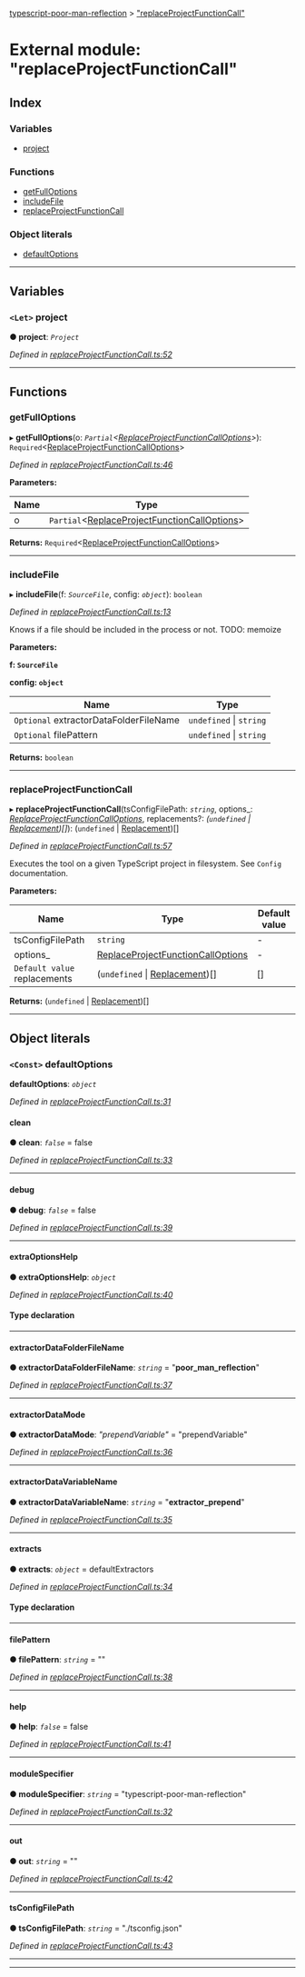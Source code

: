 [typescript-poor-man-reflection](../README.md) > ["replaceProjectFunctionCall"](../modules/_replaceprojectfunctioncall_.md)

# External module: "replaceProjectFunctionCall"

## Index

### Variables

* [project](_replaceprojectfunctioncall_.md#project)

### Functions

* [getFullOptions](_replaceprojectfunctioncall_.md#getfulloptions)
* [includeFile](_replaceprojectfunctioncall_.md#includefile)
* [replaceProjectFunctionCall](_replaceprojectfunctioncall_.md#replaceprojectfunctioncall)

### Object literals

* [defaultOptions](_replaceprojectfunctioncall_.md#defaultoptions)

---

## Variables

<a id="project"></a>

### `<Let>` project

**● project**: *`Project`*

*Defined in [replaceProjectFunctionCall.ts:52](https://github.com/cancerberoSgx/typescript-poor-man-reflection/blob/f49b48b/src/replaceProjectFunctionCall.ts#L52)*

___

## Functions

<a id="getfulloptions"></a>

###  getFullOptions

▸ **getFullOptions**(o: *`Partial`<[ReplaceProjectFunctionCallOptions](../interfaces/_types_.replaceprojectfunctioncalloptions.md)>*): `Required`<[ReplaceProjectFunctionCallOptions](../interfaces/_types_.replaceprojectfunctioncalloptions.md)>

*Defined in [replaceProjectFunctionCall.ts:46](https://github.com/cancerberoSgx/typescript-poor-man-reflection/blob/f49b48b/src/replaceProjectFunctionCall.ts#L46)*

**Parameters:**

| Name | Type |
| ------ | ------ |
| o | `Partial`<[ReplaceProjectFunctionCallOptions](../interfaces/_types_.replaceprojectfunctioncalloptions.md)> |

**Returns:** `Required`<[ReplaceProjectFunctionCallOptions](../interfaces/_types_.replaceprojectfunctioncalloptions.md)>

___
<a id="includefile"></a>

###  includeFile

▸ **includeFile**(f: *`SourceFile`*, config: *`object`*): `boolean`

*Defined in [replaceProjectFunctionCall.ts:13](https://github.com/cancerberoSgx/typescript-poor-man-reflection/blob/f49b48b/src/replaceProjectFunctionCall.ts#L13)*

Knows if a file should be included in the process or not. TODO: memoize

**Parameters:**

**f: `SourceFile`**

**config: `object`**

| Name | Type |
| ------ | ------ |
| `Optional` extractorDataFolderFileName | `undefined` \| `string` |
| `Optional` filePattern | `undefined` \| `string` |

**Returns:** `boolean`

___
<a id="replaceprojectfunctioncall"></a>

###  replaceProjectFunctionCall

▸ **replaceProjectFunctionCall**(tsConfigFilePath: *`string`*, options_: *[ReplaceProjectFunctionCallOptions](../interfaces/_types_.replaceprojectfunctioncalloptions.md)*, replacements?: *(`undefined` \| [Replacement](../interfaces/_types_.replacement.md))[]*): (`undefined` \| [Replacement](../interfaces/_types_.replacement.md))[]

*Defined in [replaceProjectFunctionCall.ts:57](https://github.com/cancerberoSgx/typescript-poor-man-reflection/blob/f49b48b/src/replaceProjectFunctionCall.ts#L57)*

Executes the tool on a given TypeScript project in filesystem. See `Config` documentation.

**Parameters:**

| Name | Type | Default value |
| ------ | ------ | ------ |
| tsConfigFilePath | `string` | - |
| options_ | [ReplaceProjectFunctionCallOptions](../interfaces/_types_.replaceprojectfunctioncalloptions.md) | - |
| `Default value` replacements | (`undefined` \| [Replacement](../interfaces/_types_.replacement.md))[] |  [] |

**Returns:** (`undefined` \| [Replacement](../interfaces/_types_.replacement.md))[]

___

## Object literals

<a id="defaultoptions"></a>

### `<Const>` defaultOptions

**defaultOptions**: *`object`*

*Defined in [replaceProjectFunctionCall.ts:31](https://github.com/cancerberoSgx/typescript-poor-man-reflection/blob/f49b48b/src/replaceProjectFunctionCall.ts#L31)*

<a id="defaultoptions.clean"></a>

####  clean

**● clean**: *`false`* = false

*Defined in [replaceProjectFunctionCall.ts:33](https://github.com/cancerberoSgx/typescript-poor-man-reflection/blob/f49b48b/src/replaceProjectFunctionCall.ts#L33)*

___
<a id="defaultoptions.debug"></a>

####  debug

**● debug**: *`false`* = false

*Defined in [replaceProjectFunctionCall.ts:39](https://github.com/cancerberoSgx/typescript-poor-man-reflection/blob/f49b48b/src/replaceProjectFunctionCall.ts#L39)*

___
<a id="defaultoptions.extraoptionshelp"></a>

####  extraOptionsHelp

**● extraOptionsHelp**: *`object`*

*Defined in [replaceProjectFunctionCall.ts:40](https://github.com/cancerberoSgx/typescript-poor-man-reflection/blob/f49b48b/src/replaceProjectFunctionCall.ts#L40)*

#### Type declaration

___
<a id="defaultoptions.extractordatafolderfilename"></a>

####  extractorDataFolderFileName

**● extractorDataFolderFileName**: *`string`* = "__poor_man_reflection__"

*Defined in [replaceProjectFunctionCall.ts:37](https://github.com/cancerberoSgx/typescript-poor-man-reflection/blob/f49b48b/src/replaceProjectFunctionCall.ts#L37)*

___
<a id="defaultoptions.extractordatamode"></a>

####  extractorDataMode

**● extractorDataMode**: *"prependVariable"* = "prependVariable"

*Defined in [replaceProjectFunctionCall.ts:36](https://github.com/cancerberoSgx/typescript-poor-man-reflection/blob/f49b48b/src/replaceProjectFunctionCall.ts#L36)*

___
<a id="defaultoptions.extractordatavariablename"></a>

####  extractorDataVariableName

**● extractorDataVariableName**: *`string`* = "__extractor_prepend__"

*Defined in [replaceProjectFunctionCall.ts:35](https://github.com/cancerberoSgx/typescript-poor-man-reflection/blob/f49b48b/src/replaceProjectFunctionCall.ts#L35)*

___
<a id="defaultoptions.extracts"></a>

####  extracts

**● extracts**: *`object`* =  defaultExtractors

*Defined in [replaceProjectFunctionCall.ts:34](https://github.com/cancerberoSgx/typescript-poor-man-reflection/blob/f49b48b/src/replaceProjectFunctionCall.ts#L34)*

#### Type declaration

[k: `string`]: [Extractor](_types_.md#extractor)

___
<a id="defaultoptions.filepattern"></a>

####  filePattern

**● filePattern**: *`string`* = ""

*Defined in [replaceProjectFunctionCall.ts:38](https://github.com/cancerberoSgx/typescript-poor-man-reflection/blob/f49b48b/src/replaceProjectFunctionCall.ts#L38)*

___
<a id="defaultoptions.help"></a>

####  help

**● help**: *`false`* = false

*Defined in [replaceProjectFunctionCall.ts:41](https://github.com/cancerberoSgx/typescript-poor-man-reflection/blob/f49b48b/src/replaceProjectFunctionCall.ts#L41)*

___
<a id="defaultoptions.modulespecifier"></a>

####  moduleSpecifier

**● moduleSpecifier**: *`string`* = "typescript-poor-man-reflection"

*Defined in [replaceProjectFunctionCall.ts:32](https://github.com/cancerberoSgx/typescript-poor-man-reflection/blob/f49b48b/src/replaceProjectFunctionCall.ts#L32)*

___
<a id="defaultoptions.out"></a>

####  out

**● out**: *`string`* = ""

*Defined in [replaceProjectFunctionCall.ts:42](https://github.com/cancerberoSgx/typescript-poor-man-reflection/blob/f49b48b/src/replaceProjectFunctionCall.ts#L42)*

___
<a id="defaultoptions.tsconfigfilepath"></a>

####  tsConfigFilePath

**● tsConfigFilePath**: *`string`* = "./tsconfig.json"

*Defined in [replaceProjectFunctionCall.ts:43](https://github.com/cancerberoSgx/typescript-poor-man-reflection/blob/f49b48b/src/replaceProjectFunctionCall.ts#L43)*

___

___

